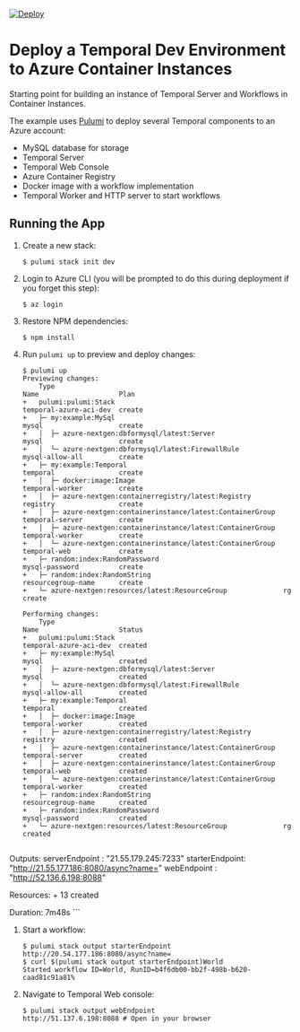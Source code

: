 [![Deploy](https://get.pulumi.com/new/button.svg)](https://app.pulumi.com/new)

# Deploy a Temporal Dev Environment to Azure Container Instances

Starting point for building an instance of Temporal Server and Workflows in Container Instances.

The example uses [Pulumi](https://www.pulumi.com) to deploy several Temporal components to an Azure account:

- MySQL database for storage
- Temporal Server
- Temporal Web Console
- Azure Container Registry
- Docker image with a workflow implementation
- Temporal Worker and HTTP server to start workflows

## Running the App

1.  Create a new stack:

    ```
    $ pulumi stack init dev
    ```

1.  Login to Azure CLI (you will be prompted to do this during deployment if you forget this step):

    ```
    $ az login
    ```

1.  Restore NPM dependencies:

    ```
    $ npm install
    ```

1.  Run `pulumi up` to preview and deploy changes:

    ```
    $ pulumi up
    Previewing changes:
        Type                                                         Name                    Plan       
    +   pulumi:pulumi:Stack                                          temporal-azure-aci-dev  create     
    +   ├─ my:example:MySql                                          mysql                   create   
    +   │  ├─ azure-nextgen:dbformysql/latest:Server                 mysql                   create 
    +   │  └─ azure-nextgen:dbformysql/latest:FirewallRule           mysql-allow-all         create 
    +   ├─ my:example:Temporal                                       temporal                create   
    +   │  ├─ docker:image:Image                                     temporal-worker         create 
    +   │  ├─ azure-nextgen:containerregistry/latest:Registry        registry                create 
    +   │  ├─ azure-nextgen:containerinstance/latest:ContainerGroup  temporal-server         create 
    +   │  ├─ azure-nextgen:containerinstance/latest:ContainerGroup  temporal-worker         create 
    +   │  └─ azure-nextgen:containerinstance/latest:ContainerGroup  temporal-web            create 
    +   ├─ random:index:RandomPassword                               mysql-password          create   
    +   ├─ random:index:RandomString                                 resourcegroup-name      create   
    +   └─ azure-nextgen:resources/latest:ResourceGroup              rg                      create 

    Performing changes:
        Type                                                         Name                    Status      
    +   pulumi:pulumi:Stack                                          temporal-azure-aci-dev  created     
    +   ├─ my:example:MySql                                          mysql                   created  
    +   │  ├─ azure-nextgen:dbformysql/latest:Server                 mysql                   created
    +   │  └─ azure-nextgen:dbformysql/latest:FirewallRule           mysql-allow-all         created
    +   ├─ my:example:Temporal                                       temporal                created  
    +   │  ├─ docker:image:Image                                     temporal-worker         created
    +   │  ├─ azure-nextgen:containerregistry/latest:Registry        registry                created
    +   │  ├─ azure-nextgen:containerinstance/latest:ContainerGroup  temporal-server         created
    +   │  ├─ azure-nextgen:containerinstance/latest:ContainerGroup  temporal-web            created
    +   │  └─ azure-nextgen:containerinstance/latest:ContainerGroup  temporal-worker         created
    +   ├─ random:index:RandomString                                 resourcegroup-name      created  
    +   ├─ random:index:RandomPassword                               mysql-password          created  
    +   └─ azure-nextgen:resources/latest:ResourceGroup              rg                      created  
 
Outputs:
    serverEndpoint : "21.55.179.245:7233"
    starterEndpoint: "http://21.55.177.186:8080/async?name="
    webEndpoint    : "http://52.136.6.198:8088"

Resources:
    + 13 created

Duration: 7m48s
    ```

1.  Start a workflow:

    ```
    $ pulumi stack output starterEndpoint
    http://20.54.177.186:8080/async?name=
    $ curl $(pulumi stack output starterEndpoint)World
    Started workflow ID=World, RunID=b4f6db00-bb2f-498b-b620-caad81c91a81% 
    ```

1. Navigate to Temporal Web console:

    ```
    $ pulumi stack output webEndpoint
    http://51.137.6.198:8088 # Open in your browser
    ```
